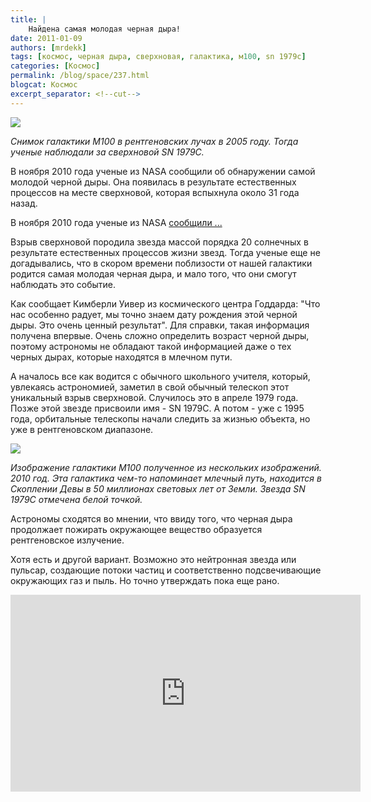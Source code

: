 ```yaml
---
title: |
    Найдена самая молодая черная дыра!
date: 2011-01-09
authors: [mrdekk]
tags: [космос, черная дыра, сверхновая, галактика, м100, sn 1979c]
categories: [Космос]
permalink: /blog/space/237.html
blogcat: Космос
excerpt_separator: <!--cut-->
---
```



![](http://itw66.ru/uploads/images/00/00/01/2011/01/09/8493f7.jpg)

_Снимок галактики M100 в рентгеновских лучах в 2005 году. Тогда ученые наблюдали за сверхновой SN 1979C._

В ноября 2010 года ученые из NASA сообщили об обнаружении самой молодой черной дыры. Она появилась в результате естественных процессов на месте сверхновой, которая вспыхнула около 31 года назад.


<!--cut-->

В ноября 2010 года ученые из NASA [сообщили ...](http://www.nasa.gov/mission_pages/chandra/news/H-10-299.html)

Взрыв сверхновой породила звезда массой порядка 20 солнечных в результате естественных процессов жизни звезд. Тогда ученые еще не догадывались, что в скором времени поблизости от нашей галактики родится самая молодая черная дыра, и мало того, что они смогут наблюдать это событие.

Как сообщает Кимберли Уивер из космического центра Годдарда: "Что нас особенно радует, мы точно знаем дату рождения этой черной дыры. Это очень ценный результат". Для справки, такая информация получена впервые. Очень сложно определить возраст черной дыры, поэтому астрономы не обладают такой информацией даже о тех черных дырах, которые находятся в млечном пути.

А началось все как водится с обычного школьного учителя, который, увлекаясь астрономией, заметил в свой обычный телескоп этот уникальный взрыв сверхновой. Случилось это в апреле 1979 года. Позже этой звезде присвоили имя - SN 1979C. А потом - уже с 1995 года, орбитальные телескопы начали следить за жизнью объекта, но уже в рентгеновском диапазоне.


![](http://itw66.ru/uploads/images/00/00/01/2011/01/09/255390.jpg)

_Изображение галактики M100 полученное из нескольких изображений. 2010 год. Эта галактика чем-то напоминает млечный путь, находится в Скоплении Девы в 50 миллионах световых лет от Земли. Звезда SN 1979C отмечена белой точкой._

Астрономы сходятся во мнении, что ввиду того, что черная дыра продолжает пожирать окружающее вещество образуется рентгеновское излучение.

Хотя есть и другой вариант. Возможно это нейтронная звезда или пульсар, создающие потоки частиц и соответственно подсвечивающие окружающих газ и пыль. Но точно утверждать пока еще рано.

<iframe width="560" height="315" src="https://www.youtube.com/embed/8YzHObZ2qb4" title="YouTube video player" frameborder="0" allow="accelerometer; autoplay; clipboard-write; encrypted-media; gyroscope; picture-in-picture; web-share" allowfullscreen></iframe>
